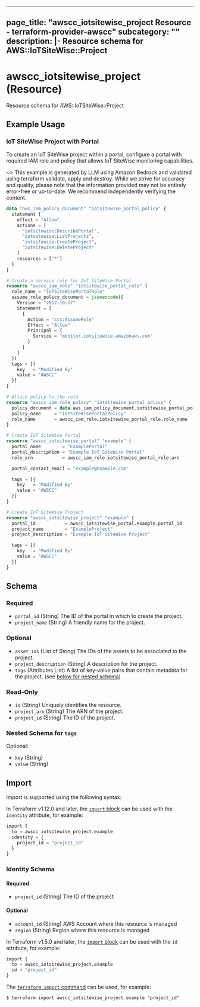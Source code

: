 
---
page_title: "awscc_iotsitewise_project Resource - terraform-provider-awscc"
subcategory: ""
description: |-
  Resource schema for AWS::IoTSiteWise::Project
---

# awscc_iotsitewise_project (Resource)

Resource schema for AWS::IoTSiteWise::Project

## Example Usage

### IoT SiteWise Project with Portal

To create an IoT SiteWise project within a portal, configure a portal with required IAM role and policy that allows IoT SiteWise monitoring capabilities.

~> This example is generated by LLM using Amazon Bedrock and validated using terraform validate, apply and destroy. While we strive for accuracy and quality, please note that the information provided may not be entirely error-free or up-to-date. We recommend independently verifying the content.

```terraform
data "aws_iam_policy_document" "iotsitewise_portal_policy" {
  statement {
    effect = "Allow"
    actions = [
      "iotsitewise:DescribePortal",
      "iotsitewise:ListProjects",
      "iotsitewise:CreateProject",
      "iotsitewise:DeleteProject"
    ]
    resources = ["*"]
  }
}

# Create a service role for IoT SiteWise Portal
resource "awscc_iam_role" "iotsitewise_portal_role" {
  role_name = "IoTSiteWisePortalRole"
  assume_role_policy_document = jsonencode({
    Version = "2012-10-17"
    Statement = [
      {
        Action = "sts:AssumeRole"
        Effect = "Allow"
        Principal = {
          Service = "monitor.iotsitewise.amazonaws.com"
        }
      }
    ]
  })
  tags = [{
    key   = "Modified By"
    value = "AWSCC"
  }]
}

# Attach policy to the role
resource "awscc_iam_role_policy" "iotsitewise_portal_policy" {
  policy_document = data.aws_iam_policy_document.iotsitewise_portal_policy.json
  policy_name     = "IoTSiteWisePortalPolicy"
  role_name       = awscc_iam_role.iotsitewise_portal_role.role_name
}

# Create IoT SiteWise Portal
resource "awscc_iotsitewise_portal" "example" {
  portal_name        = "ExamplePortal"
  portal_description = "Example IoT SiteWise Portal"
  role_arn           = awscc_iam_role.iotsitewise_portal_role.arn

  portal_contact_email = "example@example.com"

  tags = [{
    key   = "Modified By"
    value = "AWSCC"
  }]
}

# Create IoT SiteWise Project
resource "awscc_iotsitewise_project" "example" {
  portal_id           = awscc_iotsitewise_portal.example.portal_id
  project_name        = "ExampleProject"
  project_description = "Example IoT SiteWise Project"

  tags = [{
    key   = "Modified By"
    value = "AWSCC"
  }]
}
```

<!-- schema generated by tfplugindocs -->
## Schema

### Required

- `portal_id` (String) The ID of the portal in which to create the project.
- `project_name` (String) A friendly name for the project.

### Optional

- `asset_ids` (List of String) The IDs of the assets to be associated to the project.
- `project_description` (String) A description for the project.
- `tags` (Attributes List) A list of key-value pairs that contain metadata for the project. (see [below for nested schema](#nestedatt--tags))

### Read-Only

- `id` (String) Uniquely identifies the resource.
- `project_arn` (String) The ARN of the project.
- `project_id` (String) The ID of the project.

<a id="nestedatt--tags"></a>
### Nested Schema for `tags`

Optional:

- `key` (String)
- `value` (String)

## Import

Import is supported using the following syntax:

In Terraform v1.12.0 and later, the [`import` block](https://developer.hashicorp.com/terraform/language/import) can be used with the `identity` attribute, for example:

```terraform
import {
  to = awscc_iotsitewise_project.example
  identity = {
    project_id = "project_id"
  }
}
```

<!-- schema generated by tfplugindocs -->
### Identity Schema

#### Required

- `project_id` (String) The ID of the project

#### Optional

- `account_id` (String) AWS Account where this resource is managed
- `region` (String) Region where this resource is managed

In Terraform v1.5.0 and later, the [`import` block](https://developer.hashicorp.com/terraform/language/import) can be used with the `id` attribute, for example:

```terraform
import {
  to = awscc_iotsitewise_project.example
  id = "project_id"
}
```

The [`terraform import` command](https://developer.hashicorp.com/terraform/cli/commands/import) can be used, for example:

```shell
$ terraform import awscc_iotsitewise_project.example "project_id"
```
